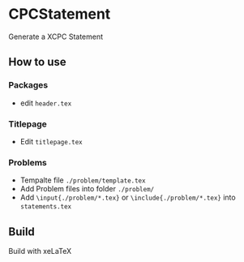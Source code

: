 # CPCStatement
Generate a XCPC Statement

## How to use

### Packages

- edit `header.tex`

### Titlepage

- Edit `titlepage.tex`

### Problems

- Tempalte file `./problem/template.tex`
- Add Problem files into folder `./problem/`
- Add `\input{./problem/*.tex}` or `\include{./problem/*.tex}` into `statements.tex`

## Build

Build with xeLaTeX
